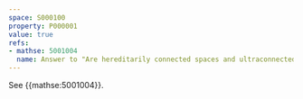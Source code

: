 ```yaml
---
space: S000100
property: P000001
value: true
refs:
- mathse: 5001004
  name: Answer to "Are hereditarily connected spaces and ultraconnected spaces contractible?"
---
```


See {{mathse:5001004}}.
